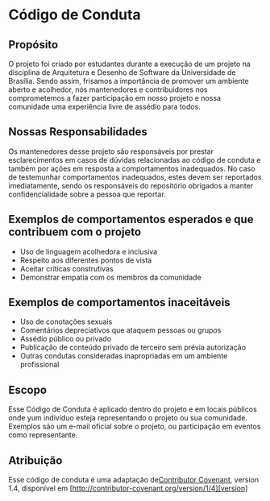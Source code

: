 # Código de Conduta


## Propósito
O projeto foi criado por estudantes durante a execução de um projeto na
disciplina de Arquitetura e Desenho de Software da Universidade de Brasília.
Sendo assim, frisamos a importância de promover um ambiente aberto e acolhedor,
nós mantenedores e contribuidores nos comprometemos a fazer participação em nosso
projeto e nossa comunidade uma experiência livre de assédio para todos.


## Nossas Responsabilidades
Os mantenedores desse projeto são responsáveis por prestar esclarecimentos em
casos de dúvidas relacionadas ao código de conduta e também por ações em resposta
a comportamentos inadequados.
No caso de testemunhar comportamentos inadequados,
estes devem ser reportados imediatamente, sendo os responsáveis do repositório
obrigados a manter confidencialidade sobre a pessoa que reportar.

## Exemplos de comportamentos esperados e que contribuem com o projeto

* Uso de linguagem acolhedora e inclusiva
* Respeito aos diferentes pontos de vista
* Aceitar críticas construtivas
* Demonstrar empatia com os membros da comunidade

## Exemplos de comportamentos inaceitáveis

* Uso de conotações sexuais
* Comentários depreciativos que ataquem pessoas ou grupos
* Assédio público ou privado
* Publicação de conteúdo privado de terceiro sem prévia autorização
* Outras condutas consideradas inapropriadas em um ambiente profissional


## Escopo

Esse Código de Conduta é aplicado dentro do projeto e em locais públicos onde
yum indivíduo esteja representando o projeto ou sua comunidade. Exemplos
são um e-mail oficial sobre o projeto, ou participação em eventos como representante.


## Atribuição

Esse código de conduta é uma adaptação de[Contributor Covenant][homepage], version 1.4,
disponível em [http://contributor-covenant.org/version/1/4][version]

[homepage]: http://contributor-covenant.org
[version]: http://contributor-covenant.org/version/1/4/
